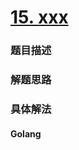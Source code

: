 # [15. xxx](https://leetcode-cn.com/problems/longest-common-prefix)

### 题目描述



### 解题思路


### 具体解法

<!-- tabs:start -->

#### **Golang**
```go

```

<!-- tabs:end -->

